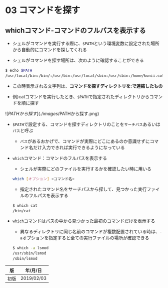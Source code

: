03 コマンドを探す
==============

## whichコマンド-コマンドのフルパスを表示する

* シェルがコマンドを実行する際に、`$PATH`という環境変数に設定された場所から自動的にコマンドを探してくれる

* シェルがコマンドを探す場所は、次のように確認することができる

```bash
$ echo $PATH
/usr/local/bin:/bin/:/usr/bin:/usr/local/sbin:/usr/sbin:/home/kunii.sotaro/.local/bin:/home/kunii.sotaro/bin
```

* この時表示される文字列は、**コマンドを探すディレクトリを:で連結したもの**

* 例)catコマンドを実行したとき、`$PATH`で指定されたディレクトリからコマンドを順に探す

![$PATHから探す](./images/$PATHから探す.png)

* `$PATH`で設定する、コマンドを探すディレクトリのことを`サーチパス`あるいは`パス`と呼ぶ

  * `パス`があるおかげで、コマンドが実際にどこにあるのか意識せずにコマンド名だけ入力できれば実行できるようになっている

* `which`コマンド：コマンドのフルパスを表示する

  * シェルが実際にどのファイルを実行するかを確認したい時に用いる

  ```bash
  which [オプション] <コマンド名>
  ```

  * 指定されたコマンド名をサーチパスから探して、見つかった実行ファイルのフルパスを表示する

  ```bash
  $ which cat
  /bin/cat
  ```

* `which`コマンドはパスの中から見つかった最初のコマンドだけを表示する

  * 異なるディレクトリに同じ名前のコマンドが複数配置されている時は、`-a`オプションを指定すると全ての実行ファイルの場所が確認できる

  ```bash
  $ which -a lsmod
  /usr/sbin/lsmod
  /sbin/lsmod
  ```



| 版 |  年/月/日 |
|----|----------|
|初版|2019/02/03|
